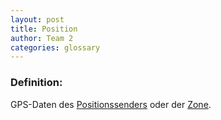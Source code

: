 ```yaml
---
layout: post
title: Position
author: Team 2
categories: glossary
---
```

### Definition:

GPS-Daten des [Positionssenders](https://fae.archi-lab.io/glossary/2019/11/15/Glossary-Positionssender.html) oder der [Zone](https://fae.archi-lab.io/glossary/2019/11/15/Glossary-Zone.html).
